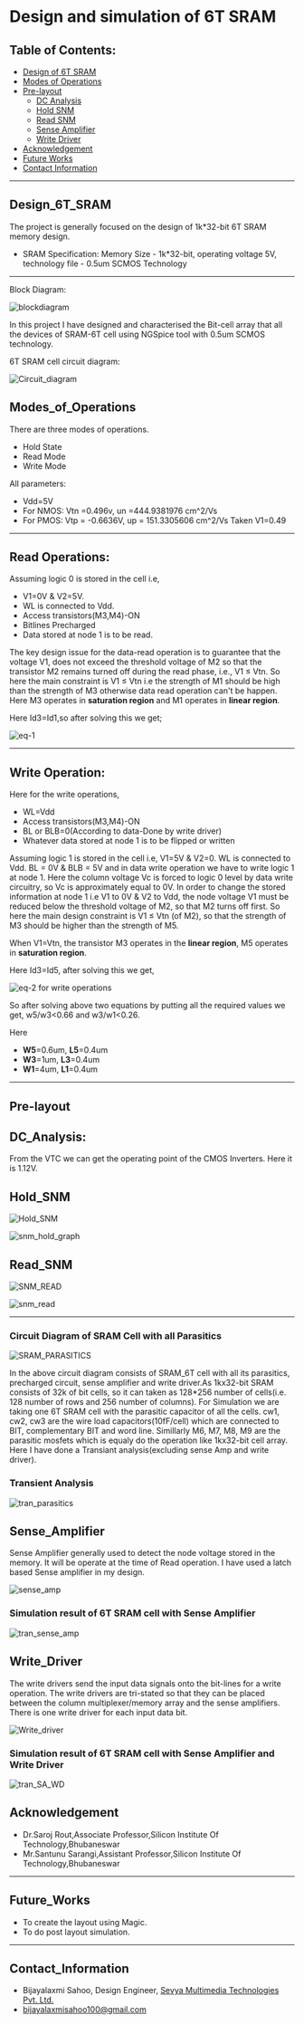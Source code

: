 # Design and simulation of 6T SRAM
## Table of Contents:

 - [Design of 6T SRAM](#Design_of_6T_SRAM)
 - [Modes of Operations](#Modes_of_Operations)
 - [Pre-layout](#Pre-layout)
	 - [DC Analysis](#DC_Analysis)
	 - [Hold SNM](#Hold_SNM)
	 - [Read SNM](#Read_SNM)
	 - [Sense Amplifier](#Sense_Amplifier)
	 - [Write Driver](#Write_driver)
- [Acknowledgement](#Acknowledgement)
- [Future Works](#Future_works)
- [Contact Information](#Contact_Information)
- ----
## Design_6T_SRAM
The project is generally focused on the design of 1k*32-bit 6T SRAM memory design.
- SRAM Specification: Memory Size - 1k*32-bit, operating voltage 5V, technology file - 0.5um SCMOS Technology
---

Block Diagram:

![blockdiagram](https://github.com/Bijayalaxmi9/6T_SRAM/blob/main/Images/block_diagram.jpg)

In this project I have designed and characterised the Bit-cell array that all the devices of SRAM-6T cell using NGSpice tool with 0.5um SCMOS technology.

6T SRAM cell circuit diagram:

![Circuit_diagram](https://github.com/Bijayalaxmi9/6T_SRAM/blob/main/Images/circuit%20diagram.jpg)


## Modes_of_Operations
There are three modes of operations.
- Hold State
- Read Mode
- Write Mode

All parameters:
- Vdd=5V
- For NMOS: Vtn =0.496v, un =444.9381976 cm^2/Vs
- For PMOS: Vtp = -0.6636V, up = 151.3305606 cm^2/Vs
Taken V1=0.49
---
## Read Operations:
Assuming logic 0 is stored in the cell i.e, 
- V1=0V & V2=5V. 
- WL is connected to Vdd.
-  Access transistors(M3,M4)-ON
-  Bitlines Precharged
-  Data stored at node 1 is to be read.

The key design issue for the data-read operation is to guarantee that the voltage V1, does not exceed the threshold voltage of M2 so that the transistor M2 remains turned off during the read phase, i.e., V1 ≤ Vtn. So here the main constraint is V1 ≤ Vtn i.e the strength of M1 should be high than the strength of M3 otherwise data read operation can't be happen. Here M3 operates in **saturation region** and M1 operates in **linear region**.

Here Id3=Id1,so after solving this we get;

![eq-1](https://github.com/Bijayalaxmi9/6T_SRAM/blob/main/Images/Eq-1.jpeg)

----
## Write Operation:
Here for the write operations,
-   WL=Vdd
-   Access transistors(M3,M4)-ON
-   BL or BLB=0(According to data-Done by write driver)
-   Whatever data stored at node 1 is to be flipped or written

Assuming logic 1 is stored in the cell i.e, V1=5V & V2=0. WL is connected to Vdd. BL = 0V & BLB = 5V and in data write operation we have to write logic 1 at node 1.
Here the column voltage Vc is forced to logic 0 level by data write circuitry, so Vc is approximately equal to 0V. In order to change the stored information at node 1 i.e V1 to 0V & V2 to Vdd, the node voltage V1 must be reduced below the threshold voltage of M2, so that M2 turns off first. So here the main design constraint is V1 ≤ Vtn (of M2), so that the strength of M3 should be higher than the strength of M5. 

When V1=Vtn, the transistor M3 operates in the **linear region**, M5 operates in **saturation region**.

Here Id3=Id5, after solving this we get,

![eq-2 for write operations](https://github.com/Bijayalaxmi9/6T_SRAM/blob/main/Images/Eq-2.jpeg)


So after solving above two equations by putting all the required values we get, w5/w3<0.66 and w3/w1<0.26.	     

Here 
- **W5**=0.6um, **L5**=0.4um
- **W3**=1um, **L3**=0.4um
- **W1**=4um, **L1**=0.4um
---
## Pre-layout
## DC_Analysis:

From the VTC we can get the operating point of the CMOS Inverters. Here it is 1.12V.

## Hold_SNM


![Hold_SNM](https://github.com/Bijayalaxmi9/6T_SRAM/blob/main/Images/SNM_Hold.jpg)



![snm_hold_graph](https://github.com/Bijayalaxmi9/6T_SRAM/blob/main/Images/snm_hold_graph.jpg)

	 
	 
## Read_SNM


![SNM_READ](https://github.com/Bijayalaxmi9/6T_SRAM/blob/main/Images/SNM_Read.jpg)



![snm_read](https://github.com/Bijayalaxmi9/6T_SRAM/blob/main/Images/snm_read_graph.jpg)

   

---
### Circuit Diagram of SRAM Cell with all Parasitics


![SRAM_PARASITICS](https://github.com/Bijayalaxmi9/6T_SRAM/blob/main/Images/sram_parasitics.jpg)


In the above circuit diagram consists of SRAM_6T cell with all its parasitics, precharged circuit, sense amplifier and write driver.As 1kx32-bit SRAM consists of 32k of bit cells, so it can taken as 128*256 number of cells(i.e. 128 number of rows and 256 number of columns). For Simulation we are taking one 6T SRAM cell with the parasitic capacitor of all the cells. cw1, cw2, cw3 are the wire load capacitors(10fF/cell) which are connected to BIT, complementary BIT and word line. Simillarly M6, M7, M8, M9 are the parasitic mosfets which is equaly do the operation like 1kx32-bit cell array. Here I have done a Transiant analysis(excluding sense Amp and write driver).

### Transient Analysis


![tran_parasitics](https://github.com/Bijayalaxmi9/6T_SRAM/blob/main/Images/tran_precharge.jpg)



## Sense_Amplifier
Sense Amplifier generally used to detect the node voltage stored in the memory. It will be operate at the time of Read operation. I have used a latch based Sense amplifier in my design.



![sense_amp](https://github.com/Bijayalaxmi9/6T_SRAM/blob/main/Images/sense_amp.jpg)


### Simulation result of 6T SRAM cell with Sense Amplifier

![tran_sense_amp](https://github.com/Bijayalaxmi9/6T_SRAM/blob/main/Images/tran_sense_amp.jpg)



## Write_Driver

The write drivers send the input data signals onto the bit-lines for a write operation. The write drivers are tri-stated so that they can be placed between the column multiplexer/memory array and the sense amplifiers. There is one write driver for each input data bit.


![Write_driver](https://github.com/Bijayalaxmi9/6T_SRAM/blob/main/Images/write_driver.jpg)


### Simulation result of 6T SRAM cell with Sense Amplifier and Write Driver


![tran_SA_WD](https://github.com/Bijayalaxmi9/6T_SRAM/blob/main/Images/tran_SA_WD.jpg)



## Acknowledgement

-   Dr.Saroj Rout,Associate Professor,Silicon Institute Of Technology,Bhubaneswar
-   Mr.Santunu Sarangi,Assistant Professor,Silicon Institute Of Technology,Bhubaneswar
- ---
## Future_Works
- To create the layout using Magic.
-   To do post layout simulation.
- ---
## Contact_Information
-   Bijayalaxmi Sahoo, Design Engineer,  [Sevya Multimedia Technologies Pvt. Ltd.](https://sevyamultimedia.com/)
-   [bijayalaxmisahoo100@gmail.com](mailto:bijayalaxmisahoo100@gmail.com)
